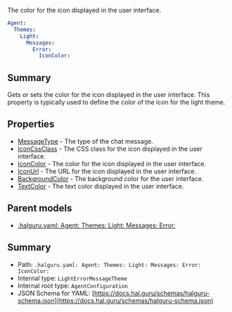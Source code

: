 <!--
title: IconColor
description: The color for the icon displayed in the user interface.
version: 1.40.6-beta.12
generated: true
date: 2025-04-28
node: This file is generated by the command-line program: `halguru manual -c -m`
-->


The color for the icon displayed in the user interface.

```yaml
Agent:
  Themes:
    Light:
      Messages:
        Error:
          IconColor:
```

## Summary

Gets or sets the color for the icon displayed in the user interface. This property is typically used to define the color of the icon for the light theme.

## Properties

* [MessageType]((halguru)-agent-themes-light-messages-error-messagetype.md) - The type of the chat message.
* [IconCssClass]((halguru)-agent-themes-light-messages-error-iconcssclass.md) - The CSS class for the icon displayed in the user interface.
* [IconColor]((halguru)-agent-themes-light-messages-error-iconcolor.md) - The color for the icon displayed in the user interface.
* [IconUrl]((halguru)-agent-themes-light-messages-error-iconurl.md) - The URL for the icon displayed in the user interface.
* [BackgroundColor]((halguru)-agent-themes-light-messages-error-backgroundcolor.md) - The background color for the user interface.
* [TextColor]((halguru)-agent-themes-light-messages-error-textcolor.md) - The text color displayed in the user interface.

## Parent models

* [.halguru.yaml: Agent: Themes: Light: Messages: Error:]((halguru)-agent-themes-light-messages-error.md)
## Summary

* Path: `.halguru.yaml: Agent: Themes: Light: Messages: Error: IconColor:`
* Internal type: `LightErrorMessageTheme`
* Internal root type: `AgentConfiguration`
* JSON Schema for YAML: [https://docs.hal.guru/schemas/halguru-schema.json](https://docs.hal.guru/schemas/halguru-schema.json)
